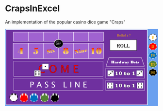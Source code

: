 # CrapsInExcel
An implementation of the popular casino dice game "Craps"

![GifOfGameplay](CrapsGameplayExample.gif)
